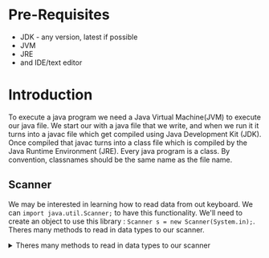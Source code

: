 # Pre-Requisites
<ul>
    <li>JDK - any version, latest if possible</li>
    <li>JVM</li>
    <li>JRE</li>
    <li>and IDE/text editor</li>
</ul>


# Introduction

To execute a java program we need a Java Virtual Machine(JVM) to execute our java file. We start our with a java file that we write, and when we run it it turns into a javac file which get compiled using Java Development Kit (JDK). Once compiled that javac turns into a class file which is compiled by the Java Runtime Environment (JRE). Every java program is a class. By convention, classnames should be the same name as the file name. 

## Scanner
We may be interested in learning how to read data from out keyboard. We can ``` import java.util.Scanner; ``` to have this functionality. We'll need to create an object to use this library : ``` Scanner s = new Scanner(System.in); ```. Theres many methods to read in data types to our scanner.
<details>
    <summary>Theres many methods to read in data types to our scanner</summary>
    <ul>
        <li>nextInt()</li>
        <li>nextFloat()</li>
        <li>nextDouble()</li>
        <li>next()</li>
        <li>nextLine()</li>
        <li>nextByte()</li>
        <li>nextShort()</li>
        <li>nextLong()</li>
        <li>nextBoolean()</li>
        <li>hasNextInt()</li>
        <li>hasNextFloat()</li>
</ul>
</details>

